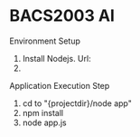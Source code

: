 # BACS2003 AI

 Environment Setup
  1. Install Nodejs. Url:
  2. 
 Application Execution Step
  1. cd to "{projectdir}/node app"
  2. npm install
  3. node app.js
